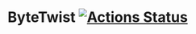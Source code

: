 # ByteTwist [![Actions Status](https://github.com/bytetwist/ByteTwist/workflows/CI/badge.svg)](https://github.com/bytetwist/ByteTwist/actions)
